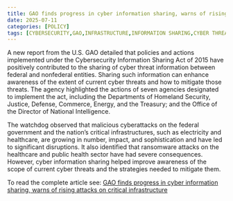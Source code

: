 ```yaml
---
title: GAO finds progress in cyber information sharing, warns of rising attacks on critical infrastructure
date: 2025-07-11
categories: [POLICY]
tags: [CYBERSECURITY,GAO,INFRASTRUCTURE,INFORMATION SHARING,CYBER THREAT]
---
```


A new report from the U.S. GAO detailed that policies and actions implemented under the Cybersecurity Information Sharing Act of 2015 have positively contributed to the sharing of cyber threat information between federal and nonfederal entities. Sharing such information can enhance awareness of the extent of current cyber threats and how to mitigate those threats. The agency highlighted the actions of seven agencies designated to implement the act, including the Departments of Homeland Security, Justice, Defense, Commerce, Energy, and the Treasury; and the Office of the Director of National Intelligence.  

The watchdog observed that malicious cyberattacks on the federal government and the nation’s critical infrastructures, such as electricity and healthcare, are growing in number, impact, and sophistication and have led to significant disruptions. It also identified that ransomware attacks on the healthcare and public health sector have had severe consequences. However, cyber information sharing helped improve awareness of the scope of current cyber threats and the strategies needed to mitigate them.

To read the complete article see: [GAO finds progress in cyber information sharing, warns of rising attacks on critical infrastructure](https://industrialcyber.co/threats-attacks/gao-finds-progress-in-cyber-information-sharing-warns-of-rising-attacks-on-critical-infrastructure/)  
